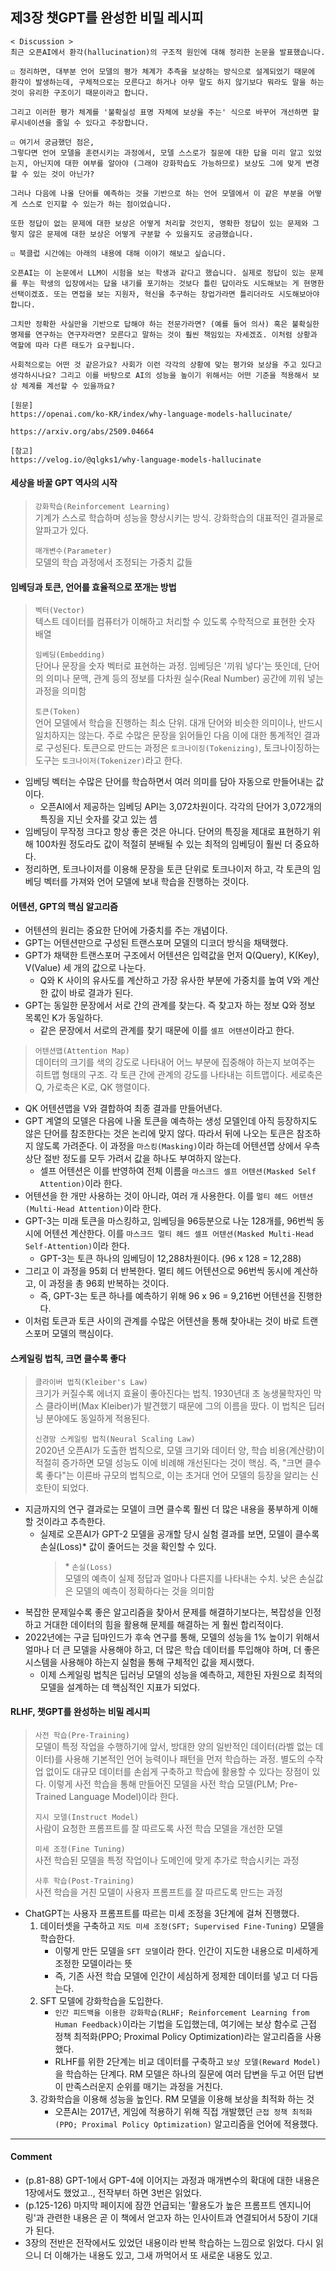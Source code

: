 ## 제3장 챗GPT를 완성한 비밀 레시피

```
< Discussion >
최근 오픈AI에서 환각(hallucination)의 구조적 원인에 대해 정리한 논문을 발표했습니다.

☑️ 정리하면, 대부분 언어 모델의 평가 체계가 추측을 보상하는 방식으로 설계되었기 때문에 환각이 발생하는데, 구체적으로는 모른다고 하거나 아무 말도 하지 않기보다 뭐라도 말을 하는 것이 유리한 구조이기 때문이라고 합니다.

그리고 이러한 평가 체계를 '불확실성 표명 자체에 보상을 주는' 식으로 바꾸어 개선하면 할루시네이션을 줄일 수 있다고 주장합니다.

☑️ 여기서 궁금했던 점은,
그렇다면 언어 모델을 훈련시키는 과정에서, 모델 스스로가 질문에 대한 답을 미리 알고 있었는지, 아닌지에 대한 여부를 알아야 (그래야 강화학습도 가능하므로) 보상도 그에 맞게 변경할 수 있는 것이 아닌가?

그러나 다음에 나올 단어를 예측하는 것을 기반으로 하는 언어 모델에서 이 같은 부분을 어떻게 스스로 인지할 수 있는가 하는 점이었습니다.

또한 정답이 없는 문제에 대한 보상은 어떻게 처리할 것인지, 명확한 정답이 있는 문제와 그렇지 않은 문제에 대한 보상은 어떻게 구분할 수 있을지도 궁금했습니다.

☑️ 북클럽 시간에는 아래의 내용에 대해 이야기 해보고 싶습니다.

오픈AI는 이 논문에서 LLM이 시험을 보는 학생과 같다고 했습니다. 실제로 정답이 있는 문제를 푸는 학생의 입장에서는 답을 내기를 포기하는 것보다 틀린 답이라도 시도해보는 게 현명한 선택이겠죠. 또는 면접을 보는 지원자, 혁신을 추구하는 창업가라면 틀리더라도 시도해보아야 합니다.

그치만 정확한 사실만을 기반으로 답해야 하는 전문가라면? (예를 들어 의사) 혹은 불확실한 명제를 연구하는 연구자라면? 모른다고 말하는 것이 훨씬 책임있는 자세겠죠. 이처럼 상황과 역할에 따라 다른 태도가 요구됩니다.

사회적으로는 어떤 것 같은가요? 사회가 이런 각각의 상황에 맞는 평가와 보상을 주고 있다고 생각하시나요? 그리고 이를 바탕으로 AI의 성능을 높이기 위해서는 어떤 기준을 적용해서 보상 체계를 계선할 수 있을까요?

[원문]
https://openai.com/ko-KR/index/why-language-models-hallucinate/

https://arxiv.org/abs/2509.04664

[참고]
https://velog.io/@qlgks1/why-language-models-hallucinate
```

#### 세상을 바꿀 GPT 역사의 시작

> `강화학습(Reinforcement Learning)`  
> 기계가 스스로 학습하며 성능을 향상시키는 방식. 강화학습의 대표적인 결과물로 알파고가 있다.
>
> `매개변수(Parameter)`  
> 모델의 학습 과정에서 조정되는 가중치 값들

#### 임베딩과 토큰, 언어를 효율적으로 쪼개는 방법

> `벡터(Vector)`  
> 텍스트 데이터를 컴퓨터가 이해하고 처리할 수 있도록 수학적으로 표현한 숫자 배열
>
> `임베딩(Embedding)`  
> 단어나 문장을 숫자 벡터로 표현하는 과정. 임베딩은 '끼워 넣다'는 뜻인데, 단어의 의미나 문맥, 관계 등의 정보를 다차원 실수(Real Number) 공간에 끼워 넣는 과정을 의미함
>
> `토큰(Token)`  
> 언어 모델에서 학습을 진행하는 최소 단위. 대개 단어와 비슷한 의미이나, 반드시 일치하지는 않는다. 주로 수많은 문장을 읽어들인 다음 이에 대한 통계적인 결과로 구성된다. 토큰으로 만드는 과정은 `토크나이징(Tokenizing)`, 토크나이징하는 도구는 `토크나이저(Tokenizer)`라고 한다.

- 임베딩 벡터는 수많은 단어를 학습하면서 여러 의미를 담아 자동으로 만들어내는 값이다.
  - 오픈AI에서 제공하는 임베딩 API는 3,072차원이다. 각각의 단어가 3,072개의 특징을 지닌 숫자를 갖고 있는 셈
- 임베딩이 무작정 크다고 항상 좋은 것은 아니다. 단어의 특징을 제대로 표현하기 위해 100차원 정도라도 값이 적절히 분배될 수 있는 최적의 임베딩이 훨씬 더 중요하다.
- 정리하면, 토크나이저를 이용해 문장을 토큰 단위로 토크나이저 하고, 각 토큰의 임베딩 벡터를 가져와 언어 모델에 보내 학습을 진행하는 것이다.

#### 어텐션, GPT의 핵심 알고리즘

- 어텐션의 원리는 중요한 단어에 가중치를 주는 개념이다.
- GPT는 어텐션만으로 구성된 트랜스포머 모델의 디코더 방식을 채택했다.
- GPT가 채택한 트랜스포머 구조에서 어텐션은 입력값을 먼저 Q(Query), K(Key), V(Value) 세 개의 값으로 나눈다.
  - Q와 K 사이의 유사도를 계산하고 가장 유사한 부분에 가중치를 높여 V와 계산한 값이 바로 결과가 된다.
- GPT는 동일한 문장에서 서로 간의 관계를 찾는다. 즉 찾고자 하는 정보 Q와 정보 목록인 K가 동일하다.
  - 같은 문장에서 서로의 관계를 찾기 때문에 이를 `셀프 어텐션`이라고 한다.

> `어텐션맵(Attention Map)`  
> 데이터의 크기를 색의 강도로 나타내어 어느 부분에 집중해야 하는지 보여주는 히트맵 형태의 구조. 각 토큰 간에 관계의 강도를 나타내는 히트맵이다. 세로축은 Q, 가로축은 K로, QK 행렬이다.

- QK 어텐션맵을 V와 결합하여 최종 결과를 만들어낸다.
- GPT 계열의 모델은 다음에 나올 토큰을 예측하는 생성 모델인데 아직 등장하지도 않은 단어를 참조한다는 것은 논리에 맞지 않다. 따라서 뒤에 나오는 토큰은 참조하지 않도록 가려준다. 이 과정을 `마스킹(Masking)`이라 하는데 어텐션맵 상에서 우측 상단 절반 정도를 모두 가려서 값을 하나도 부여하지 않는다.
  - 셀프 어텐션은 이를 반영하여 전체 이름을 `마스크드 셀프 어텐션(Masked Self Attention)`이라 한다.
- 어텐션을 한 개만 사용하는 것이 아니라, 여러 개 사용한다. 이를 `멀티 헤드 어텐션(Multi-Head Attention)`이라 한다.
- GPT-3는 미래 토큰을 마스킹하고, 임베딩을 96등분으로 나눈 128개를, 96번씩 동시에 어텐션 계산한다. 이를 `마스크드 멀티 헤드 셀프 어텐션(Masked Multi-Head Self-Attention)`이라 한다.
  - GPT-3는 토큰 하나의 임베딩이 12,288차원이다. (96 x 128 = 12,288)
- 그리고 이 과정을 95회 더 반복한다. 멀티 헤드 어텐션으로 96번씩 동시에 계산하고, 이 과정을 총 96회 반복하는 것이다.
  - 즉, GPT-3는 토큰 하나를 예측하기 위해 96 x 96 = 9,216번 어텐션을 진행한다.
- 이처럼 토큰과 토큰 사이의 관계를 수많은 어텐션을 통해 찾아내는 것이 바로 트랜스포머 모델의 핵심이다.

#### 스케일링 법칙, 크면 클수록 좋다

> `클라이버 법칙(Kleiber's Law)`  
> 크기가 커질수록 에너지 효율이 좋아진다는 법칙. 1930년대 초 농생물학자인 막스 클라이버(Max Kleiber)가 발견했기 때문에 그의 이름을 땄다. 이 법칙은 딥러닝 분야에도 동일하게 적용된다.
>
> `신경망 스케일링 법칙(Neural Scaling Law)`  
> 2020년 오픈AI가 도출한 법칙으로, 모델 크기와 데이터 양, 학습 비용(계산량)이 적절히 증가하면 모델 성능도 이에 비례해 개선된다는 것이 핵심. 즉, "크면 클수록 좋다"는 이른바 규모의 법칙으로, 이는 초거대 언어 모델의 등장을 알리는 신호탄이 되었다.

- 지금까지의 연구 결과로는 모델이 크면 클수록 훨씬 더 많은 내용을 풍부하게 이해할 것이라고 추측한다.
  - 실제로 오픈AI가 GPT-2 모델을 공개할 당시 실험 결과를 보면, 모델이 클수록 손실(Loss)\* 값이 줄어드는 것을 확인할 수 있다.
    > \* `손실(Loss)`  
    > 모델의 예측이 실제 정답과 얼마나 다른지를 나타내는 수치. 낮은 손실값은 모델의 예측이 정확하다는 것을 의미함
- 복잡한 문제일수록 좋은 알고리즘을 찾아서 문제를 해결하기보다는, 복잡성을 인정하고 거대한 데이터의 힘을 활용해 문제를 해결하는 게 훨씬 합리적이다.
- 2022년에는 구글 딥마인드가 후속 연구를 통해, 모델의 성능을 1% 높이기 위해서 얼마나 더 큰 모델을 사용해야 하고, 더 많은 학습 데이터를 투입해야 하며, 더 좋은 시스템을 사용해야 하는지 실험을 통해 구체적인 값을 제시했다.
  - 이제 스케일링 법칙은 딥러닝 모델의 성능을 예측하고, 제한된 자원으로 최적의 모델을 설계하는 데 핵심적인 지표가 되었다.

#### RLHF, 챗GPT를 완성하는 비밀 레시피

> `사전 학습(Pre-Training)`  
> 모델이 특정 작업을 수행하기에 앞서, 방대한 양의 일반적인 데이터(라벨 없는 데이터)를 사용해 기본적인 언어 능력이나 패턴을 먼저 학습하는 과정. 별도의 수작업 없이도 대규모 데이터를 손쉽게 구축하고 학습에 활용할 수 있다는 장점이 있다. 이렇게 사전 학습을 통해 만들어진 모델을 사전 학습 모델(PLM; Pre-Trained Language Model)이라 한다.
>
> `지시 모델(Instruct Model)`  
> 사람이 요청한 프롬프트를 잘 따르도록 사전 학습 모델을 개선한 모델
>
> `미세 조정(Fine Tuning)`  
> 사전 학습된 모델을 특정 작업이나 도메인에 맞게 추가로 학습시키는 과정
>
> `사후 학습(Post-Training)`  
> 사전 학습을 거친 모델이 사용자 프롬프트를 잘 따르도록 만드는 과정

- ChatGPT는 사용자 프롬프트를 따르는 미세 조정을 3단계에 걸쳐 진행했다.
  1. 데이터셋을 구축하고 `지도 미세 조정(SFT; Supervised Fine-Tuning)` 모델을 학습한다.
     - 이렇게 만든 모델을 `SFT 모델`이라 한다. 인간이 지도한 내용으로 미세하게 조정한 모델이라는 뜻
     - 즉, 기존 사전 학습 모델에 인간이 세심하게 정제한 데이터를 넣고 더 다듬는다.
  2. SFT 모델에 강화학습을 도입한다.
     - `인간 피드백을 이용한 강화학습(RLHF; Reinforcement Learning from Human Feedback)`이라는 기법을 도입했는데, 여기에는 보상 함수로 근접 정책 최적화(PPO; Proximal Policy Optimization)라는 알고리즘을 사용했다.
     - RLHF를 위한 2단계는 비교 데이터를 구축하고 `보상 모델(Reward Model)`을 학습하는 단계다. RM 모델은 하나의 질문에 여러 답변을 두고 어떤 답변이 만족스러운지 순위를 매기는 과정을 거친다.
  3. 강화학습을 이용해 성능을 높인다. RM 모델을 이용해 보상을 최적화 하는 것
     - 오픈AI는 2017년, 게임에 적용하기 위해 직접 개발했던 `근접 정책 최적화(PPO; Proximal Policy Optimization)` 알고리즘을 언어에 적용했다.

---

#### Comment

- (p.81-88) GPT-1에서 GPT-4에 이어지는 과정과 매개변수의 확대에 대한 내용은 1장에서도 했었고.., 전작부터 하면 3번은 읽었다.
- (p.125-126) 마지막 페이지에 잠깐 언급되는 '활용도가 높은 프롬프트 엔지니어링'과 관련한 내용은 곧 이 책에서 얻고자 하는 인사이트과 연결되어서 5장이 기대가 된다.
- 3장의 전반은 전작에서도 있었던 내용이라 반복 학습하는 느낌으로 읽었다. 다시 읽으니 더 이해가는 내용도 있고, 그새 까먹어서 또 새로운 내용도 있고.
